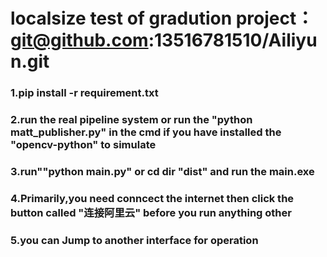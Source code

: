 # localsize test of gradution project：git@github.com:13516781510/Ailiyun.git

### 1.pip install -r requirement.txt

### 2.run the real pipeline system or run the "python matt_publisher.py" in the cmd if you have installed the "opencv-python" to simulate

### 3.run""python main.py" or cd dir "dist" and run the main.exe

### 4.Primarily,you need conncect the internet then click the button called "连接阿里云" before you run anything other

### 5.you can Jump to another interface for operation
